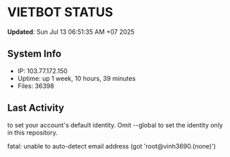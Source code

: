 # VIETBOT STATUS
**Updated**: Sun Jul 13 06:51:35 AM +07 2025

## System Info
- IP: 103.77.172.150
- Uptime: up 1 week, 10 hours, 39 minutes
- Files: 36398

## Last Activity

to set your account's default identity.
Omit --global to set the identity only in this repository.

fatal: unable to auto-detect email address (got 'root@vinh3690.(none)')
